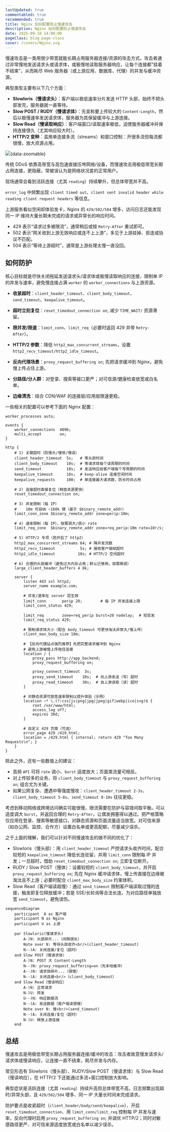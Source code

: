 ```yaml
---
lastUpdated: true
commentabled: true
recommended: true
title: Nginx 如何配置防止慢速攻击
description: Nginx 如何配置防止慢速攻击
date: 2025-09-18 14:00:00 
pageClass: blog-page-class
cover: /covers/Nginx.svg
---
```


慢速攻击是一类用很少带宽就能长期占用服务器连接/资源的攻击方式。攻击者通过非常慢地发送请求头或请求体，或极慢地读取服务器响应，让每个连接都“挂着不结束”，从而耗尽 Web 服务器（或上游应用、数据库、代理）的并发与缓冲资源。

典型类型主要有以下几个方面：

- **Slowloris（慢请求头）**：客户端以极低速率分片发送 HTTP 头部，始终不把头部发完，服务器就一直等待。
- **Slow POST / RUDY（慢请求体）**：先宣称要上传较大的 `Content-Length`，然后以极慢速率发送请求体，服务器为其保留缓冲与上游连接。
- **Slow Read（慢读取响应）**：客户端窗口/读取速率极低，迫使服务器缓冲并保持连接很久（尤其响应较大时）。
- **HTTP/2 变种**：滥用单连接多流（streams）和窗口控制：开很多流但每流都很慢，放大资源占用。

![](/images/nginx-slow.jpg){data-zoomable}

传统 DDoS 依靠高带宽与高包速直接压垮网络/设备，而慢速攻击用极低带宽长期占用连接，更隐蔽，常被误认为是网络状况差的正常用户。

现场通常会看到活跃连接（尤其 `reading`）持续攀升，但总体带宽并不高。

`error_log` 中频繁出现 `client timed out`、`client sent invalid header while reading client request headers` 等信息。

上游服务看似空闲却体验发卡，Nginx 的 `429/502/504` 增多，访问日志还能发现同一 IP 维持大量长期未完成的请求或异常长的响应时间。

- 429 表示“请求过多被限流”，通常稍后或按 `Retry-After` 重试即可。
- 502 表示“网关收到上游无效响应或连不上上游”，多见于上游挂掉、拒连或协议不匹配。
- 504 表示“等待上游超时”，通常是上游处理太慢一直没回。

## 如何防护 ##

核心目标就是尽快关闭拖延发送请求头/请求体或极慢读取响应的连接，限制单 IP 的并发与速率，避免慢连接占满 `worker` 的 `worker_connections` 与上游资源。

- **收紧超时**：`client_header_timeout`、`client_body_timeout`、`send_timeout`、`keepalive_timeout`。

- **超时立刻复位**：`reset_timedout_connection on`; 减少 `TIME_WAIT/` 资源滞留。

- **限并发/限速**：`limit_conn`、`limit_req`（必要时返回 429 并带 `Retry-After`）。

- **HTTP/2 参数**：降低 `http2_max_concurrent_streams`，设置 `http2_recv_timeout/http2_idle_timeout`。

- **反向代理场景**：`proxy_request_buffering on`; 先把请求缓冲到 Nginx，避免慢上传占住上游。

- **分路径/分人群**：对登录、搜索等接口更严；对可信源/健康检查放宽或白名单。

- **边缘清洗**：结合 CDN/WAF 的连接层/应用层限速更稳。

一些相关的配置可以参考下面的 Nginx 配置：

```nginx
worker_processes auto;

events {
    worker_connections  4096;
    multi_accept        on;
}

http {
    # 1) 关键超时（防慢头/慢体/慢读）
    client_header_timeout  5s;   # 等头部时间
    client_body_timeout    10s;  # 等请求体每个读周期的时间
    send_timeout           10s;  # 发送响应给客户端每个写周期的时间
    keepalive_timeout      10s;  # keep-alive 连接空闲时间
    keepalive_requests     100;  # 单连接最大请求数，防长时间占用

    # 2) 连接超时直接复位（释放资源更快）
    reset_timedout_connection on;

    # 3) 并发限制（每 IP）
    #    10m 可容纳 ~160k 键（基于 $binary_remote_addr）
    limit_conn_zone $binary_remote_addr zone=perip:10m;

    # 4) 速率限制（每 IP），按需调大/调小 rate
    limit_req_zone  $binary_remote_addr zone=req_perip:10m rate=10r/s;

    # 5) HTTP/2 专项（若开启了 http2）
    http2_max_concurrent_streams 64; # 降并发流数
    http2_recv_timeout           5s; # 接收客户端帧超时
    http2_idle_timeout          10s; # HTTP/2 空闲超时

    # 6) 合理的头部缓冲（避免过大内存占用；默认已够用，按需微调）
    large_client_header_buffers 4 8k;

    server {
        listen 443 ssl http2;
        server_name example.com;

        # 并发/速率在 server 层生效
        limit_conn       perip 20;        # 每 IP 并发连接上限
        limit_conn_status 429;

        limit_req        zone=req_perip burst=20 nodelay;  # 短突发
        limit_req_status 429;

        # 限制请求体大小（配合 body_timeout 可更快淘汰异常大/慢上传）
        client_max_body_size 10m;

        # 【反向代理站点强烈推荐】先把完整请求缓冲到 Nginx
        # 避免上游被慢上传拖住连接
        location / {
            proxy_pass http://app_backend;
            proxy_request_buffering on;

            proxy_connect_timeout  3s;
            proxy_send_timeout    10s;  # 向上游发送（写）超时
            proxy_read_timeout    30s;  # 自上游读取（读）超时
        }

        # 对静态资源可放宽速率限制以提升体验（示例）
        location ~* \.(?:css|js|png|jpg|jpeg|gif|webp|ico|svg)$ {
            root /var/www/html;
            access_log off;
            expires 30d;
        }

        # 自定义 429 页面（可选）
        error_page 429 /429.html;
        location = /429.html { internal; return 429 "Too Many Requests\n"; }
    }
}
```

除此之外，还有一些数值上的建议：

- 高频 `API` 可将 `rate` 调小、`burst` 适度放大；页面类流量可相反。
- 对上传较多的业务，将 `client_body_timeout` 与 `proxy_request_buffering on`; 组合尤为关键。
- 如果公网复杂、遭遇中等强度慢攻：`client_header_timeout 2-3s`、`client_body_timeout 5-8s`、`send_timeout 8-10s` 往往更稳。

考虑到移动网络或跨境访问确实可能很慢，限流需要在防护与容错间取平衡。可以适度调大 `burst`，并返回合理的 `Retry-After`，让偶发拥塞得以通过。把严格策略仅应用在登录、搜索等敏感接口，对静态资源和页面流量适当放宽。对可信来源（如办公网、监控、合作方）设置白名单或更高配额，尽量减少误杀。

之于上面的理解，我们可以针对不同慢速攻击的做不同的优化了：

- Slowloris（慢头部）：用 `client_header_timeout` 严控请求头收齐时间，配合较短的 `keepalive_timeout` 降低长连驻留，并用 `limit_conn` 限制每 IP 并发；一旦超时，借助 `reset_timedout_connection on`; 立即复位断开。
- RUDY / Slow POST（慢体）：设置较短的 `client_body_timeout`，并开启 `proxy_request_buffering on`; 先在 Nginx 缓冲请求体，慢上传直接在边缘被淘汰且不上游；必要时配合 `client_max_body_size` 约束体积。
- Slow Read（客户端读超慢）：通过 `send_timeout` 限制客户端读取过慢的连接，触发即复位释放缓冲；若是 SSE/长轮询等合法长连，为对应路径单独放宽 `send_timeout`，避免误伤。

```mermaid
sequenceDiagram
    participant  A as 客户端
    participant N as Nginx  
    participant U as 上游

    par Slowloris(慢请求头)
        A-)N: 头部碎片...（间隔很长）
        Note over N: 等待头部收齐<br/>(client_header_timeout)
        N--)A: 关闭连接/复位（超时）
    and Slow POST（慢请求体）
        A-)N: POST 大 Content-Length
        N--)N: proxy_request_buffering=on（先本地缓冲）
        A--)N: 请求体碎片...（很慢）
        N--)A: 关闭连接<br/>（client_body_timeout）
    and Slow Read（慢读响应）
        A-)N: 正常请求
        N-)U: 转发
        U--)N: 响应数据流
        N--)A: 发送数据（客户端读很慢）
        Note over N: 慢<br/>(send_timeout)
        N--)A: 关闭连接/复位（超时）
        N-)U: 释放上游连接
    end
```

## 总结 ##

慢速攻击是用极低带宽长期占用服务器连接/缓冲的攻击：攻击者故意慢发请求头/请求体或慢读响应，让连接一直不结束，耗尽并发与内存。

常见形态有 Slowloris（慢头部）、RUDY/Slow POST（慢请求体）与 Slow Read（慢读响应），在 HTTP/2 下还能通过多流+窗口控制放大影响。

典型症状是活跃连接（尤其 `reading`）持续升高但总体带宽不高，日志频繁出现超时/异常头部，且 `429/502/504` 增多、同一 IP 大量长时间未完成请求。

防护要点是收紧超时（`client_header/body/send/keepalive`）、开启 `reset_timedout_connection`、用 `limit_conn/limit_req` 控制每 IP 并发与速率，反向代理时启用 `proxy_request_buffering on`; 并调优 HTTP/2；同时对敏感路径更严、对可信来源适度放宽或白名单以减少误杀。
